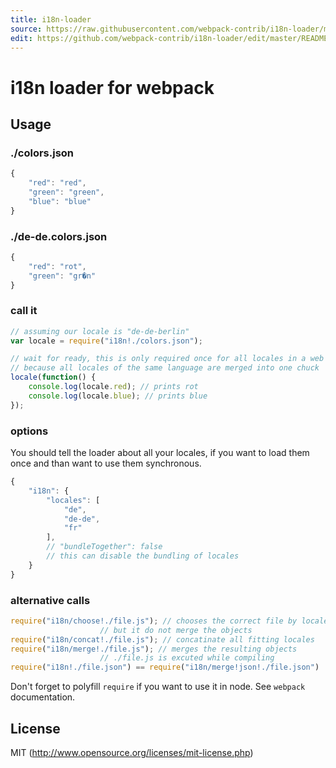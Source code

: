 ```yaml
---
title: i18n-loader
source: https://raw.githubusercontent.com/webpack-contrib/i18n-loader/master/README.md
edit: https://github.com/webpack-contrib/i18n-loader/edit/master/README.md
---
```

# i18n loader for webpack

## Usage

### ./colors.json

``` javascript
{
	"red": "red",
	"green": "green",
	"blue": "blue"
}
```

### ./de-de.colors.json

``` javascript
{
	"red": "rot",
	"green": "gr�n"
}
```

### call it

``` javascript
// assuming our locale is "de-de-berlin"
var locale = require("i18n!./colors.json");

// wait for ready, this is only required once for all locales in a web app
// because all locales of the same language are merged into one chuck
locale(function() {
	console.log(locale.red); // prints rot
	console.log(locale.blue); // prints blue
});
```

### options

You should tell the loader about all your locales, if you want to load them once
and than want to use them synchronous.

``` javascript
{
	"i18n": {
		"locales": [
			"de",
			"de-de",
			"fr"
		],
		// "bundleTogether": false
		// this can disable the bundling of locales
	}
}
```

### alternative calls

``` javascript
require("i18n/choose!./file.js"); // chooses the correct file by locale,
					// but it do not merge the objects
require("i18n/concat!./file.js"); // concatinate all fitting locales
require("i18n/merge!./file.js"); // merges the resulting objects
					// ./file.js is excuted while compiling
require("i18n!./file.json") == require("i18n/merge!json!./file.json")
```

Don't forget to polyfill `require` if you want to use it in node.
See `webpack` documentation.

## License

MIT (http://www.opensource.org/licenses/mit-license.php)